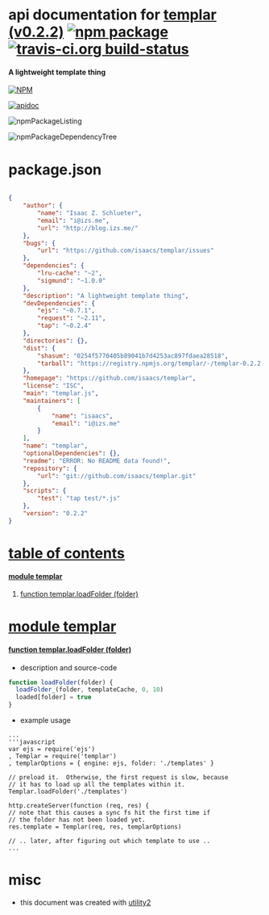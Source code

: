 # api documentation for  [templar (v0.2.2)](https://github.com/isaacs/templar)  [![npm package](https://img.shields.io/npm/v/npmdoc-templar.svg?style=flat-square)](https://www.npmjs.org/package/npmdoc-templar) [![travis-ci.org build-status](https://api.travis-ci.org/npmdoc/node-npmdoc-templar.svg)](https://travis-ci.org/npmdoc/node-npmdoc-templar)
#### A lightweight template thing

[![NPM](https://nodei.co/npm/templar.png?downloads=true)](https://www.npmjs.com/package/templar)

[![apidoc](https://npmdoc.github.io/node-npmdoc-templar/build/screenCapture.buildNpmdoc.browser._2Fhome_2Ftravis_2Fbuild_2Fnpmdoc_2Fnode-npmdoc-templar_2Ftmp_2Fbuild_2Fapidoc.html.png)](https://npmdoc.github.io/node-npmdoc-templar/build/apidoc.html)

![npmPackageListing](https://npmdoc.github.io/node-npmdoc-templar/build/screenCapture.npmPackageListing.svg)

![npmPackageDependencyTree](https://npmdoc.github.io/node-npmdoc-templar/build/screenCapture.npmPackageDependencyTree.svg)



# package.json

```json

{
    "author": {
        "name": "Isaac Z. Schlueter",
        "email": "i@izs.me",
        "url": "http://blog.izs.me/"
    },
    "bugs": {
        "url": "https://github.com/isaacs/templar/issues"
    },
    "dependencies": {
        "lru-cache": "~2",
        "sigmund": "~1.0.0"
    },
    "description": "A lightweight template thing",
    "devDependencies": {
        "ejs": "~0.7.1",
        "request": "~2.11",
        "tap": "~0.2.4"
    },
    "directories": {},
    "dist": {
        "shasum": "0254f5770405b89041b7d4253ac897fdaea28518",
        "tarball": "https://registry.npmjs.org/templar/-/templar-0.2.2.tgz"
    },
    "homepage": "https://github.com/isaacs/templar",
    "license": "ISC",
    "main": "templar.js",
    "maintainers": [
        {
            "name": "isaacs",
            "email": "i@izs.me"
        }
    ],
    "name": "templar",
    "optionalDependencies": {},
    "readme": "ERROR: No README data found!",
    "repository": {
        "url": "git://github.com/isaacs/templar.git"
    },
    "scripts": {
        "test": "tap test/*.js"
    },
    "version": "0.2.2"
}
```



# <a name="apidoc.tableOfContents"></a>[table of contents](#apidoc.tableOfContents)

#### [module templar](#apidoc.module.templar)
1.  [function <span class="apidocSignatureSpan">templar.</span>loadFolder (folder)](#apidoc.element.templar.loadFolder)



# <a name="apidoc.module.templar"></a>[module templar](#apidoc.module.templar)

#### <a name="apidoc.element.templar.loadFolder"></a>[function <span class="apidocSignatureSpan">templar.</span>loadFolder (folder)](#apidoc.element.templar.loadFolder)
- description and source-code
```javascript
function loadFolder(folder) {
  loadFolder_(folder, templateCache, 0, 10)
  loaded[folder] = true
}
```
- example usage
```shell
...
'''javascript
var ejs = require('ejs')
, Templar = require('templar')
, templarOptions = { engine: ejs, folder: './templates' }

// preload it.  Otherwise, the first request is slow, because
// it has to load up all the templates within it.
Templar.loadFolder('./templates')

http.createServer(function (req, res) {
// note that this causes a sync fs hit the first time if
// the folder has not been loaded yet.
res.template = Templar(req, res, templarOptions)

// .. later, after figuring out which template to use ..
...
```



# misc
- this document was created with [utility2](https://github.com/kaizhu256/node-utility2)
